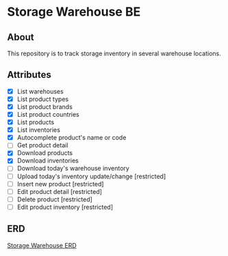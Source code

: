 # Storage Warehouse BE

## About
This repository is to track storage inventory in several warehouse locations.

## Attributes
- [x] List warehouses
- [x] List product types
- [x] List product brands
- [x] List product countries
- [x] List products
- [x] List inventories
- [x] Autocomplete product's name or code
- [ ] Get product detail
- [x] Download products
- [x] Download inventories
- [ ] Download today's warehouse inventory
- [ ] Upload today's inventory update/change [restricted]
- [ ] Insert new product [restricted]
- [ ] Edit product detail [restricted]
- [ ] Delete product [restricted]
- [ ] Edit product inventory [restricted]

## ERD
[Storage Warehouse ERD](https://docs.google.com/document/d/1Nlp1i7EkEM2Ptw9LyOxHiLD8fSiBXL_NBx3rBWLyVQU/edit?usp=sharing)